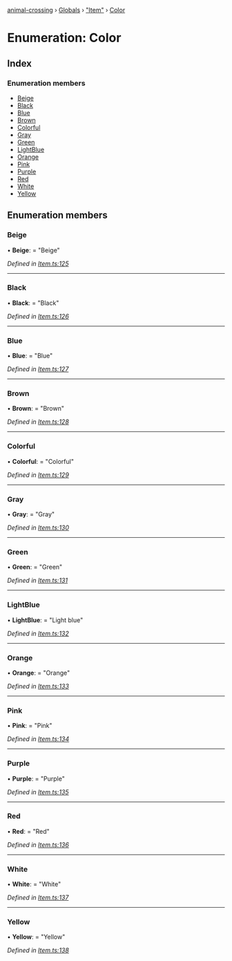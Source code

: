 [animal-crossing](../README.md) › [Globals](../globals.md) › ["Item"](../modules/_item_.md) › [Color](_item_.color.md)

# Enumeration: Color

## Index

### Enumeration members

* [Beige](_item_.color.md#beige)
* [Black](_item_.color.md#black)
* [Blue](_item_.color.md#blue)
* [Brown](_item_.color.md#brown)
* [Colorful](_item_.color.md#colorful)
* [Gray](_item_.color.md#gray)
* [Green](_item_.color.md#green)
* [LightBlue](_item_.color.md#lightblue)
* [Orange](_item_.color.md#orange)
* [Pink](_item_.color.md#pink)
* [Purple](_item_.color.md#purple)
* [Red](_item_.color.md#red)
* [White](_item_.color.md#white)
* [Yellow](_item_.color.md#yellow)

## Enumeration members

###  Beige

• **Beige**: = "Beige"

*Defined in [Item.ts:125](https://github.com/Norviah/animal-crossing/blob/e9cea70/module/types/Item.ts#L125)*

___

###  Black

• **Black**: = "Black"

*Defined in [Item.ts:126](https://github.com/Norviah/animal-crossing/blob/e9cea70/module/types/Item.ts#L126)*

___

###  Blue

• **Blue**: = "Blue"

*Defined in [Item.ts:127](https://github.com/Norviah/animal-crossing/blob/e9cea70/module/types/Item.ts#L127)*

___

###  Brown

• **Brown**: = "Brown"

*Defined in [Item.ts:128](https://github.com/Norviah/animal-crossing/blob/e9cea70/module/types/Item.ts#L128)*

___

###  Colorful

• **Colorful**: = "Colorful"

*Defined in [Item.ts:129](https://github.com/Norviah/animal-crossing/blob/e9cea70/module/types/Item.ts#L129)*

___

###  Gray

• **Gray**: = "Gray"

*Defined in [Item.ts:130](https://github.com/Norviah/animal-crossing/blob/e9cea70/module/types/Item.ts#L130)*

___

###  Green

• **Green**: = "Green"

*Defined in [Item.ts:131](https://github.com/Norviah/animal-crossing/blob/e9cea70/module/types/Item.ts#L131)*

___

###  LightBlue

• **LightBlue**: = "Light blue"

*Defined in [Item.ts:132](https://github.com/Norviah/animal-crossing/blob/e9cea70/module/types/Item.ts#L132)*

___

###  Orange

• **Orange**: = "Orange"

*Defined in [Item.ts:133](https://github.com/Norviah/animal-crossing/blob/e9cea70/module/types/Item.ts#L133)*

___

###  Pink

• **Pink**: = "Pink"

*Defined in [Item.ts:134](https://github.com/Norviah/animal-crossing/blob/e9cea70/module/types/Item.ts#L134)*

___

###  Purple

• **Purple**: = "Purple"

*Defined in [Item.ts:135](https://github.com/Norviah/animal-crossing/blob/e9cea70/module/types/Item.ts#L135)*

___

###  Red

• **Red**: = "Red"

*Defined in [Item.ts:136](https://github.com/Norviah/animal-crossing/blob/e9cea70/module/types/Item.ts#L136)*

___

###  White

• **White**: = "White"

*Defined in [Item.ts:137](https://github.com/Norviah/animal-crossing/blob/e9cea70/module/types/Item.ts#L137)*

___

###  Yellow

• **Yellow**: = "Yellow"

*Defined in [Item.ts:138](https://github.com/Norviah/animal-crossing/blob/e9cea70/module/types/Item.ts#L138)*
